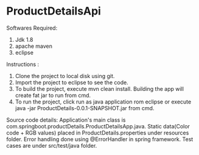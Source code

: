 # ProductDetailsApi

Softwares Required:
1. Jdk 1.8
2. apache maven 
3. eclipse

Instructions :

1. Clone the project to local disk using git. 
2. Import the project to eclipse to see the code.
3. To build the project, execute mvn clean install. Building the app will create fat jar to run from cmd.
4. To run the project, click run as java application rom eclipse or execute java -jar ProductDetails-0.0.1-SNAPSHOT.jar from cmd.


Source code details:
Application's main class is com.springboot.productDetails.ProductDetailsApp.java.
Static data(Color code + RGB values) placed in ProductDetails.properties under resources folder.
Error handling done using @ErrorHandler in spring framework.
Test cases are under src/test/java folder.


